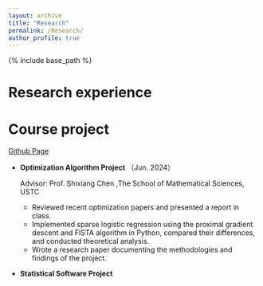 ```yaml
---
layout: archive
title: "Research"
permalink: /Research/
author_profile: true
---
```


{% include base_path %}

Research experience
======

  
Course project
======
[Github Page](https://github.com/zuoooooooo/Courses)
* **Optimization Algorithm Project** （Jun. 2024）

  Advisor: Prof. Shixiang Chen ,The School of Mathematical Sciences, USTC
  * Reviewed recent optimization papers and presented a report in class.
  * Implemented sparse logistic regression using the proximal gradient descent and FISTA algorithm in Python, compared their differences, and conducted theoretical analysis.
  * Wrote a research paper documenting the methodologies and findings of the project.
 


* **Statistical Software Project**


